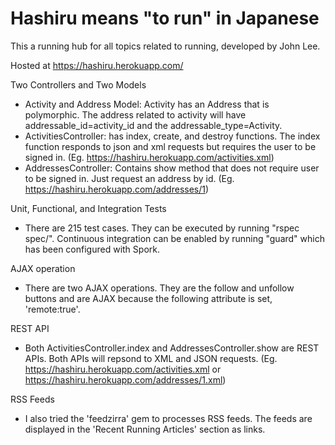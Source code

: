# Hashiru means "to run" in Japanese

This a running hub for all topics related to running, developed by John Lee.

Hosted at https://hashiru.herokuapp.com/

Two Controllers and Two Models
- Activity and Address Model: Activity has an Address that is polymorphic.  The address related to activity will have addressable_id=activity_id and the addressable_type=Activity.
- ActivitiesController: has index, create, and destroy functions.  The index function responds to json and xml requests but requires the user to be signed in. (Eg. https://hashiru.herokuapp.com/activities.xml)
- AddressesController: Contains show method that does not require user to be signed in. Just request an address by id. (Eg. https://hashiru.herokuapp.com/addresses/1)

Unit, Functional, and Integration Tests
- There are 215 test cases. They can be executed by running "rspec spec/".  Continuous integration can be enabled by running "guard" which has been configured with Spork. 

AJAX operation
- There are two AJAX operations.  They are the follow and unfollow buttons and are AJAX because the following attribute is set, 'remote:true'.

REST API
- Both ActivitiesController.index and AddressesController.show are REST APIs.  Both APIs will repsond to XML and JSON requests. (Eg. https://hashiru.herokuapp.com/activities.xml or https://hashiru.herokuapp.com/addresses/1.xml)

RSS Feeds
- I also tried the 'feedzirra' gem to processes RSS feeds. The feeds are displayed in the 'Recent Running Articles' section as links. 